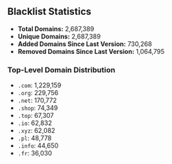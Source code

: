 ## Blacklist Statistics

- **Total Domains:** 2,687,389
- **Unique Domains:** 2,687,389
- **Added Domains Since Last Version:** 730,268
- **Removed Domains Since Last Version:** 1,064,795

### Top-Level Domain Distribution

-  `.com`: 1,229,159
-  `.org`: 229,756
-  `.net`: 170,772
-  `.shop`: 74,349
-  `.top`: 67,307
-  `.io`: 62,832
-  `.xyz`: 62,082
-  `.pl`: 48,778
-  `.info`: 44,650
-  `.fr`: 36,030
